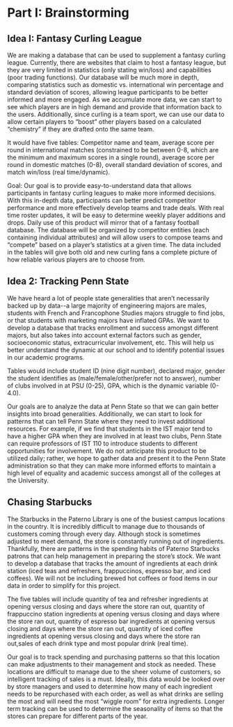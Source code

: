 
# Part I: Brainstorming

## Idea I: Fantasy Curling League

We are making a database that can be used to supplement a fantasy curling league. Currently, there are websites that claim to host a fantasy league, but they are very limited in statistics (only stating win/loss) and capabilities (poor trading functions). Our database will be much more in depth, comparing statistics such as domestic vs. international win percentage and standard deviation of scores, allowing league participants to be better informed and more engaged. As we accumulate more data, we can start to see which players are in high demand and provide that information back to the users. Additionally, since curling is a team sport, we can use our data to allow certain players to “boost” other players based on a calculated “chemistry” if they are drafted onto the same team.

It would have five tables: Competitor name and team, average score per round in international matches (constrained to be between 0-8, which are the minimum and maximum scores in a single round), average score per round in domestic matches (0-8), overall standard deviation of scores, and match win/loss (real time/dynamic).

Goal: Our goal is to provide easy-to-understand data that allows participants in fantasy curling leagues to make more informed decisions. With this in-depth data, participants can better predict competitor performance and more effectively develop teams and trade deals. With real time roster updates, it will be easy to determine weekly player additions and drops. Daily use of this product will mirror that of a fantasy football database. The database will be organized by competitor entities (each containing individual attributes) and will allow users to compose teams and “compete” based on a player’s statistics at a given time. The data included in the tables will give both old and new curling fans a complete picture of how reliable various players are to choose from. 

 

## Idea 2: Tracking Penn State 

We have heard a lot of people state generalities that aren’t necessarily backed up by data--a large majority of engineering majors are males, students with French and Francophone Studies majors struggle to find jobs, or that students with marketing majors have inflated GPAs. We want to develop a database that tracks enrollment and success amongst different majors, but also takes into account external factors such as gender, socioeconomic status, extracurricular involvement, etc. This will help us better understand the dynamic at our school and to identify potential issues in our academic programs.

Tables would include student ID (nine digit number), declared major, gender the student identifies as (male/female/other/prefer not to answer), number of clubs involved in at PSU (0-25), GPA, which is the dynamic variable (0-4.0). 

Our goals are to analyze the data at Penn State so that we can gain better insights into broad generalities. Additionally, we can start to look for patterns that can tell Penn State where they need to invest additional resources. For example, if we find that students in the IST major tend to have a higher GPA when they are involved in at least two clubs, Penn State can require professors of IST 110 to introduce students to different opportunities for involvement. We do not anticipate this product to be utilized daily; rather, we hope to gather data and present it to the Penn State administration so that they can make more informed efforts to maintain a high level of equality and academic success amongst all of the colleges at the University. 


## Chasing Starbucks

The Starbucks in the Paterno Library is one of the busiest campus locations in the country. It is incredibly difficult to manage due to thousands of customers coming through every day. Although stock is sometimes adjusted to meet demand, the store is constantly running out of ingredients. Thankfully, there are patterns in the spending habits of Paterno Starbucks patrons that can help management in preparing the store’s stock. We want to develop a database that tracks the amount of ingredients at each drink station (iced teas and refreshers, frappuccinos, espresso bar, and iced coffees). We will not be including brewed hot coffees or food items in our data in order to simplify for this project.

The five tables will include quantity of tea and refresher ingredients at opening versus closing and days where the store ran out, quantity of frappuccino station ingredients at opening versus closing and days where the store ran out, quantity of espresso bar ingredients at opening versus closing and days where the store ran out, quantity of iced coffee ingredients at opening versus closing and days where the store ran out,sales of each drink type and most popular drink (real time).

Our goal is to track spending and purchasing patterns so that this location can make adjustments to their management and stock as needed. These locations are difficult to manage due to the sheer volume of customers, so intelligent tracking of sales is a must. Ideally, this data would be looked over by store managers and used to determine how many of each ingredient needs to be repurchased with each order, as well as what drinks are selling the most and will need the most “wiggle room” for extra ingredients. Longer term tracking can be used to determine the seasonality of items so that the stores can prepare for different parts of the year. 


```python

```
